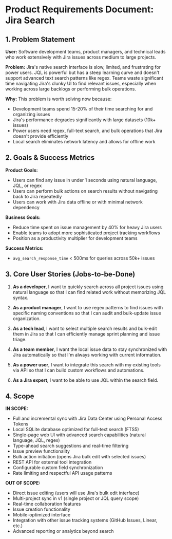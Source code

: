 # Product Requirements Document: Jira Search

## 1. Problem Statement

**User:** Software development teams, product managers, and technical leads who work extensively with Jira issues across medium to large projects.

**Problem:** Jira's native search interface is slow, limited, and frustrating for power users. JQL is powerful but has a steep learning curve and doesn't support advanced text search patterns like regex. Teams waste significant time navigating Jira's clunky UI to find relevant issues, especially when working across large backlogs or performing bulk operations.

**Why:** This problem is worth solving now because:
- Development teams spend 15-20% of their time searching for and organizing issues
- Jira's performance degrades significantly with large datasets (10k+ issues)
- Power users need regex, full-text search, and bulk operations that Jira doesn't provide efficiently
- Local search eliminates network latency and allows for offline work

## 2. Goals & Success Metrics

**Product Goals:**
- Users can find any issue in under 1 seconds using natural language, JQL, or regex
- Users can perform bulk actions on search results without navigating back to Jira repeatedly
- Users can work with Jira data offline or with minimal network dependency

**Business Goals:**
- Reduce time spent on issue management by 40% for heavy Jira users
- Enable teams to adopt more sophisticated project tracking workflows
- Position as a productivity multiplier for development teams

**Success Metrics:**
- `avg_search_response_time` < 500ms for queries across 50k+ issues

## 3. Core User Stories (Jobs-to-be-Done)

1. **As a developer**, I want to quickly search across all project issues using natural language so that I can find related work without memorizing JQL syntax.

2. **As a product manager**, I want to use regex patterns to find issues with specific naming conventions so that I can audit and bulk-update issue organization.

3. **As a tech lead**, I want to select multiple search results and bulk-edit them in Jira so that I can efficiently manage sprint planning and issue triage.

4. **As a team member**, I want the local issue data to stay synchronized with Jira automatically so that I'm always working with current information.

5. **As a power user**, I want to integrate this search with my existing tools via API so that I can build custom workflows and automations.

6. **As a Jira expert**, I want to be able to use JQL within the search field.

## 4. Scope

**IN SCOPE:**
- Full and incremental sync with Jira Data Center using Personal Access Tokens
- Local SQLite database optimized for full-text search (FTS5)
- Single-page web UI with advanced search capabilities (natural language, JQL, regex)
- Type-ahead search suggestions and real-time filtering
- Issue preview functionality
- Bulk action initiation (opens Jira bulk edit with selected issues)
- REST API for external tool integration
- Configurable custom field synchronization
- Rate limiting and respectful API usage patterns

**OUT OF SCOPE:**
- Direct issue editing (users will use Jira's bulk edit interface)
- Multi-project sync in v1 (single project or JQL query scope)
- Real-time collaboration features
- Issue creation functionality
- Mobile-optimized interface
- Integration with other issue tracking systems (GitHub Issues, Linear, etc.)
- Advanced reporting or analytics beyond search